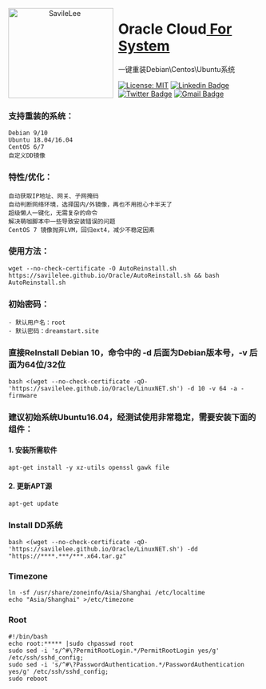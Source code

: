 <p align="center">
<img width="210" height="180" align="left" style="float: left; margin: 0 10px 0 0;" src="https://github.com/SavileLee/Oracle/blob/cloud/Lib/oracle.png?raw=true" alt="SavileLee"/>

<h1>Oracle Cloud<a href="https://dreamstart.site"> For System</a></h1>
一键重装Debian\Centos\Ubuntu系统
</p>

[![License: MIT](https://img.shields.io/badge/license-MIT-green)](LICENSE)
[![Linkedin Badge](https://img.shields.io/badge/-Linkedin-1ca0f1?style=ightgrey&logo=Linkedin&logoColor=white&link=https://www.linkedin.com/in/SavileLee/)](https://www.linkedin.com/in/SavileLee/)
[![Twitter Badge](https://img.shields.io/badge/-Twitter-1ca0f1?style=lightgrey&labelColor=1ca0f1&logo=twitter&logoColor=white&link=https://twitter.com/SavileLee)](https://twitter.com/SavileLee)
[![Gmail Badge](https://img.shields.io/badge/-Gmail-1ca0f1?style=ightgrey&logo=Gmail&logoColor=white&link=mailto:liyesen@gmail.com)](mailto:liyesen@gmail.com)


### 支持重装的系统：
```
Debian 9/10
Ubuntu 18.04/16.04
CentOS 6/7
自定义DD镜像
```
### 特性/优化：
```
自动获取IP地址、网关、子网掩码
自动判断网络环境，选择国内/外镜像，再也不用担心卡半天了
超级懒人一键化，无需复杂的命令
解决萌咖脚本中一些导致安装错误的问题
CentOS 7 镜像抛弃LVM，回归ext4，减少不稳定因素
```
### 使用方法：
```
wget --no-check-certificate -O AutoReinstall.sh https://savilelee.github.io/Oracle/AutoReinstall.sh && bash AutoReinstall.sh
```
### 初始密码：
```
- 默认用户名：root
- 默认密码：dreamstart.site
```

### 直接ReInstall Debian 10，命令中的 -d 后面为Debian版本号，-v 后面为64位/32位
```
bash <(wget --no-check-certificate -qO- 'https://savilelee.github.io/Oracle/LinuxNET.sh') -d 10 -v 64 -a -firmware
```
### 建议初始系统Ubuntu16.04，经测试使用非常稳定，需要安装下面的组件：
#### 1. 安装所需软件
```
apt-get install -y xz-utils openssl gawk file
```
#### 2. 更新APT源
```
apt-get update
```

### Install DD系统
```
bash <(wget --no-check-certificate -qO- 'https://savilelee.github.io/Oracle/LinuxNET.sh') -dd "https://****.***/***.x64.tar.gz"
```
### Timezone
```
ln -sf /usr/share/zoneinfo/Asia/Shanghai /etc/localtime
echo "Asia/Shanghai" >/etc/timezone
```

### Root
```
#!/bin/bash
echo root:***** |sudo chpasswd root
sudo sed -i 's/^#\?PermitRootLogin.*/PermitRootLogin yes/g' /etc/ssh/sshd_config;
sudo sed -i 's/^#\?PasswordAuthentication.*/PasswordAuthentication yes/g' /etc/ssh/sshd_config;
sudo reboot
```

